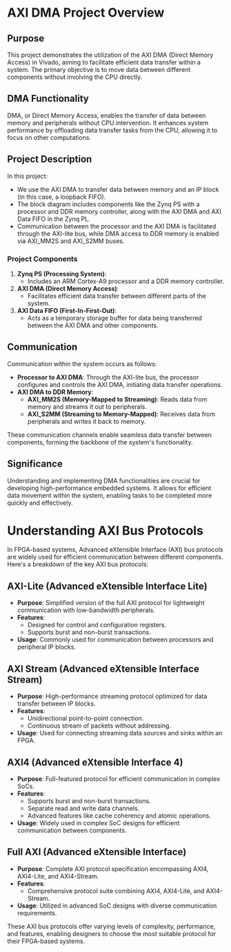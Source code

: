 # AXI DMA Project Overview

## Purpose
This project demonstrates the utilization of the AXI DMA (Direct Memory Access) in Vivado, aiming to facilitate efficient data transfer within a system. The primary objective is to move data between different components without involving the CPU directly.

## DMA Functionality
DMA, or Direct Memory Access, enables the transfer of data between memory and peripherals without CPU intervention. It enhances system performance by offloading data transfer tasks from the CPU, allowing it to focus on other computations.

## Project Description
In this project:
- We use the AXI DMA to transfer data between memory and an IP block (in this case, a loopback FIFO).
- The block diagram includes components like the Zynq PS with a processor and DDR memory controller, along with the AXI DMA and AXI Data FIFO in the Zynq PL.
- Communication between the processor and the AXI DMA is facilitated through the AXI-lite bus, while DMA access to DDR memory is enabled via AXI_MM2S and AXI_S2MM buses.

### Project Components
1. **Zynq PS (Processing System)**:
   - Includes an ARM Cortex-A9 processor and a DDR memory controller.
2. **AXI DMA (Direct Memory Access)**:
   - Facilitates efficient data transfer between different parts of the system.
3. **AXI Data FIFO (First-In-First-Out)**:
   - Acts as a temporary storage buffer for data being transferred between the AXI DMA and other components.

## Communication
Communication within the system occurs as follows:
- **Processor to AXI DMA**: Through the AXI-lite bus, the processor configures and controls the AXI DMA, initiating data transfer operations.
- **AXI DMA to DDR Memory**:
  - **AXI_MM2S (Memory-Mapped to Streaming)**: Reads data from memory and streams it out to peripherals.
  - **AXI_S2MM (Streaming to Memory-Mapped)**: Receives data from peripherals and writes it back to memory.

These communication channels enable seamless data transfer between components, forming the backbone of the system's functionality.

## Significance
Understanding and implementing DMA functionalities are crucial for developing high-performance embedded systems. It allows for efficient data movement within the system, enabling tasks to be completed more quickly and effectively.

# Understanding AXI Bus Protocols

In FPGA-based systems, Advanced eXtensible Interface (AXI) bus protocols are widely used for efficient communication between different components. Here's a breakdown of the key AXI bus protocols:

## AXI-Lite (Advanced eXtensible Interface Lite)
- **Purpose**: Simplified version of the full AXI protocol for lightweight communication with low-bandwidth peripherals.
- **Features**:
  - Designed for control and configuration registers.
  - Supports burst and non-burst transactions.
- **Usage**: Commonly used for communication between processors and peripheral IP blocks.

## AXI Stream (Advanced eXtensible Interface Stream)
- **Purpose**: High-performance streaming protocol optimized for data transfer between IP blocks.
- **Features**:
  - Unidirectional point-to-point connection.
  - Continuous stream of packets without addressing.
- **Usage**: Used for connecting streaming data sources and sinks within an FPGA.

## AXI4 (Advanced eXtensible Interface 4)
- **Purpose**: Full-featured protocol for efficient communication in complex SoCs.
- **Features**:
  - Supports burst and non-burst transactions.
  - Separate read and write data channels.
  - Advanced features like cache coherency and atomic operations.
- **Usage**: Widely used in complex SoC designs for efficient communication between components.

## Full AXI (Advanced eXtensible Interface)
- **Purpose**: Complete AXI protocol specification encompassing AXI4, AXI4-Lite, and AXI4-Stream.
- **Features**:
  - Comprehensive protocol suite combining AXI4, AXI4-Lite, and AXI4-Stream.
- **Usage**: Utilized in advanced SoC designs with diverse communication requirements.

These AXI bus protocols offer varying levels of complexity, performance, and features, enabling designers to choose the most suitable protocol for their FPGA-based systems.
